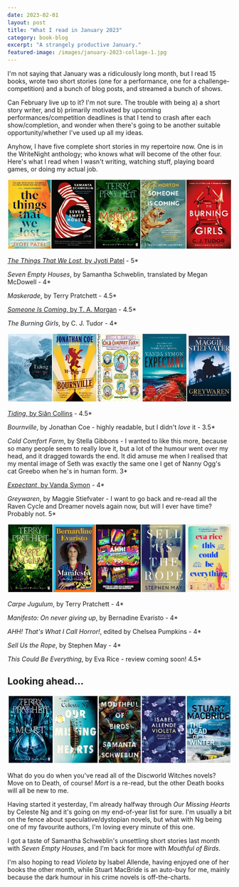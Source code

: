 ```yaml
---
date: 2023-02-01
layout: post
title: "What I read in January 2023"
category: book-blog
excerpt: "A strangely productive January."
featured-image: /images/january-2023-collage-1.jpg
---
```


I'm not saying that January was a ridiculously long month, but I read 15 books, wrote two short stories (one for a performance, one for a challenge-competition) and a bunch of blog posts, and streamed a bunch of shows.

Can February live up to it? I'm not sure. The trouble with being a) a short story writer, and b) primarily motivated by upcoming performances/competition deadlines is that I tend to crash after each show/completion, and wonder when there's going to be another suitable opportunity/whether I've used up all my ideas.

Anyhow, I have five complete short stories in my repertoire now. One is in the WriteNight anthology; who knows what will become of the other four. Here's what I read when I wasn't writing, watching stuff, playing board games, or doing my actual job.

![The Things That We Lost, Seven Empty Houses, Maskerade, Someone Is Coming, The Burning Girls](/images/january-2023-collage-1.jpg)

[<cite>The Things That We Lost</cite>, by Jyoti Patel](/blog-tour-the-things-that-we-lost/) - 5*

<cite>Seven Empty Houses</cite>, by Samantha Schweblin, translated by Megan McDowell - 4*

<cite>Maskerade</cite>, by Terry Pratchett - 4.5*

[<cite>Someone Is Coming</cite>, by T. A. Morgan](/blog-tour-someone-is-coming/) - 4.5*

<cite>The Burning Girls</cite>, by C. J. Tudor - 4*

![Tiding, Bournville, Cold Comfort Farm, Expectant, Greywaren](/images/january-2023-collage-2.jpg)

[<cite>Tiding</cite>, by Siân Collins](/blog-tour-tiding/) - 4.5*

<cite>Bournville</cite>, by Jonathan Coe - highly readable, but I didn't *love* it - 3.5*

<cite>Cold Comfort Farm</cite>, by Stella Gibbons - I wanted to like this more, because so many people seem to really love it, but a lot of the humour went over my head, and it dragged towards the end. It did amuse me when I realised that my mental image of Seth was exactly the same one I get of Nanny Ogg's cat Greebo when he's in human form. 3*

[<cite>Expectant</cite>, by Vanda Symon](/blog-tour-expectant/) - 4*

<cite>Greywaren</cite>, by Maggie Stiefvater - I want to go back and re-read all the Raven Cycle and Dreamer novels again now, but will I ever have time? Probably not. 5*

![Carpe Jugulum, Manifesto, AHH! That's What I Call Horror!, Sell Us the Rope, This Could Be Everything](/images/january-2023-collage-3.jpg)

<cite>Carpe Jugulum</cite>, by Terry Pratchett - 4*

<cite>Manifesto: On never giving up</cite>, by Bernadine Evaristo - 4*

<cite>AHH! That's What I Call Horror!</cite>, edited by Chelsea Pumpkins - 4*

<cite>Sell Us the Rope</cite>, by Stephen May - 4*

<cite>This Could Be Everything</cite>, by Eva Rice - review coming soon! 4.5*

## Looking ahead...

![Mort, Our Missing Hearts, Mouthful of Birds, Violeta, The Dead of Winter](/images/january-2023-collage-4.jpg)

What do you do when you've read all of the Discworld Witches novels? Move on to Death, of course! <cite>Mort</cite> is a re-read, but the other Death books will all be new to me.

Having started it yesterday, I'm already halfway through <cite>Our Missing Hearts</cite> by Celeste Ng and it's going on my end-of-year list for sure. I'm usually a bit on the fence about speculative/dystopian novels, but what with Ng being one of my favourite authors, I'm loving every minute of this one.

I got a taste of Samantha Schweblin's unsettling short stories last month with <cite>Seven Empty Houses</cite>, and I'm back for more with <cite>Mouthful of Birds</cite>.

I'm also hoping to read <cite>Violeta</cite> by Isabel Allende, having enjoyed one of her books the other month, while Stuart MacBride is an auto-buy for me, mainly because the dark humour in his crime novels is off-the-charts.